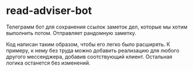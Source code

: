 # read-adviser-bot
Телеграмм бот для сохранения ссылок заметок дел, которые мы хотим выполнить потом. Отправляет рандомную заметку.

Код написан таким образом, чтобы его легко было расширять. К примеру, к нему без труда можно добавить реализацию для любого другого мессенджера, добавив соотствующий клиент. Остальная логика останется без изменений.
